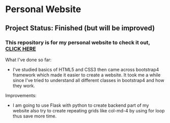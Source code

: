# Personal Website

## Project Status: Finished (but will be improved)

### This repository is for my personal website to check it out, [CLICK HERE](https://haneulkim214.github.io/)

What I've done so far:

- I've studied basics of HTML5 and CSS3 then came across bootstrap4 framework which made it easier to create a website. It took me a while since I've tried to understand all different classes in bootstrap4 and how they work.


Improvements:

- I am going to use Flask with python to create backend part of my website also try to create repeating grids like col-md-4 by using for loop thus save more time.
